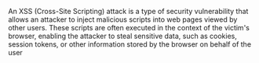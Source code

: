 An XSS (Cross-Site Scripting) attack is a type of security vulnerability that allows an attacker to inject malicious scripts into web pages viewed by other users. These scripts are often executed in the context of the victim's browser, enabling the attacker to steal sensitive data, such as cookies, session tokens, or other information stored by the browser on behalf of the user